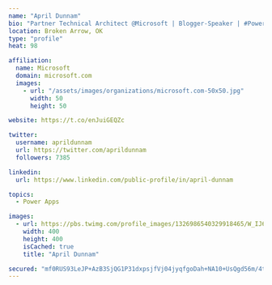```yaml
---
name: "April Dunnam"
bio: "Partner Technical Architect @Microsoft | Blogger-Speaker | #PowerApps, #PowerAutomate, #Office365, #SharePoint | #WIT | #Karaoke Queen"
location: Broken Arrow, OK
type: "profile"
heat: 98

affiliation:
  name: Microsoft
  domain: microsoft.com
  images:
    - url: "/assets/images/organizations/microsoft.com-50x50.jpg"
      width: 50
      height: 50

website: https://t.co/enJuiGEQZc

twitter:
  username: aprildunnam
  url: https://twitter.com/aprildunnam
  followers: 7385

linkedin:
  url: https://www.linkedin.com/public-profile/in/april-dunnam

topics:
  - Power Apps

images:
  - url: https://pbs.twimg.com/profile_images/1326986540329918465/W_IJ6Ih2_400x400.jpg
    width: 400
    height: 400
    isCached: true
    title: "April Dunnam"

secured: "mf0RUS93LeJP+AzB3SjQG1P31dxpsjfVj04jyqfgoDah+NA10+UsQgd56m/4t313hj2dKLOXRGJfo8C1ngLAGROMcp2B0wVj2kJpIVyRQUtpRDRhv0Zqw3oJK4yk+mOgC/SBZkbQyWz4YwjhNT04CA6i/1iTb+r9BuJD55wW/0IMh8h2GzsPC4dlI9CacK2vFcyP5m9yTnL8WqpgaYe2L1TUdBfLV/NhKQ76w2l6ji1GHcF0a/w72gnsjQsIoUqPyftXrHm3m74x6ONkyd/Mw17YrXquuIPMGiADw6Wpx/dqvk1chg5MkkC2hmQXMQfHH5UX1eDLOGgUXMvH7GuNNnzPJAUGEmK024jI0GzQaMp+ksnG2jpmTOQgd1SvLaDAXEhNUKVdXjO3F2w3u7Rw2VnErUDhv02aR2G7HJsPfAc=;rS9KgUdPvJTrpMG8eFgVHw=="
---
```


